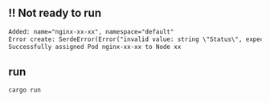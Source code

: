## !! Not ready to run

```txt
Added: name="nginx-xx-xx", namespace="default"
Error create: SerdeError(Error("invalid value: string \"Status\", expected Pod", line: 1, column: 16))
Successfully assigned Pod nginx-xx-xx to Node xx
```

## run

```bash
cargo run
```

